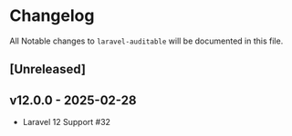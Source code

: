 # Changelog

All Notable changes to `laravel-auditable` will be documented in this file.

## [Unreleased]

## v12.0.0 - 2025-02-28

- Laravel 12 Support #32

